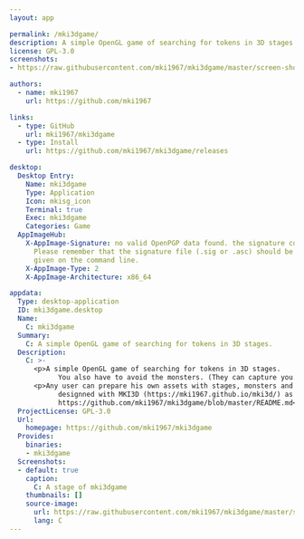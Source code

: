 ```yaml
---
layout: app

permalink: /mki3dgame/
description: A simple OpenGL game of searching for tokens in 3D stages. 
license: GPL-3.0
screenshots:
- https://raw.githubusercontent.com/mki1967/mki3dgame/master/screen-shot.png

authors:
  - name: mki1967
    url: https://github.com/mki1967

links:
  - type: GitHub
    url: mki1967/mki3dgame
  - type: Install
    url: https://github.com/mki1967/mki3dgame/releases

desktop:
  Desktop Entry:
    Name: mki3dgame
    Type: Application
    Icon: mkisg_icon
    Terminal: true
    Exec: mki3dgame
    Categories: Game
  AppImageHub:
    X-AppImage-Signature: no valid OpenPGP data found. the signature could not be verified.
      Please remember that the signature file (.sig or .asc) should be the first file
      given on the command line.
    X-AppImage-Type: 2
    X-AppImage-Architecture: x86_64

appdata:
  Type: desktop-application
  ID: mki3dgame.desktop
  Name:
    C: mki3dgame
  Summary:
    C: A simple OpenGL game of searching for tokens in 3D stages.
  Description:
    C: >-
      <p>A simple OpenGL game of searching for tokens in 3D stages.
            You also have to avoid the monsters. (They can capture you.)</p>
      <p>Any user can prepare his own assets with stages, monsters and tokens
            designned with MKI3D (https://mki1967.github.io/mki3d/) as explained in
            https://github.com/mki1967/mki3dgame/blob/master/README.md</p>
  ProjectLicense: GPL-3.0
  Url:
    homepage: https://github.com/mki1967/mki3dgame
  Provides:
    binaries:
    - mki3dgame
  Screenshots:
  - default: true
    caption:
      C: A stage of mki3dgame
    thumbnails: []
    source-image:
      url: https://raw.githubusercontent.com/mki1967/mki3dgame/master/screen-shot.png
      lang: C
---
```

